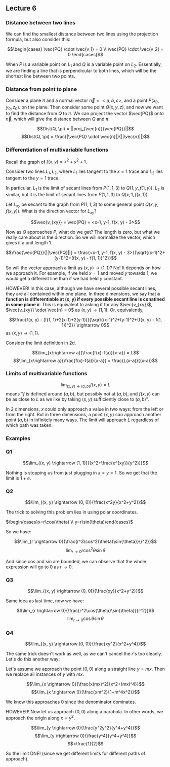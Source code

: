 ## Lecture 6

### Distance between two lines
We can find the smallest distance between two lines using the projection formula, but also consider this:

$$\begin{cases} \vec{PQ} \cdot \vec{v_1} = 0 \\ \vec{PQ} \cdot \vec{v_2} = 0 \end{cases}$$

When $P$ is a variable point on $L_1$ and $Q$ is a variable point on $L_2$. Essentially, we are finding a line that is perpendicular to both lines, which will be the shortest line between two points.

### Distance from point to plane

Consider a plane $\pi$ and a normal vector $\vec{n} = <a, b, c>$, and a point $P(x_0, y_0, z_0)$. on the plane. Then consider some point $Q(x, y, z)$, and now we want to find the distance from $Q$ to $\pi$. We can project the vector $\vec{PQ}$ onto $\vec{n}$, which will give the distance between $Q$ and $\pi$.

$$Dist(Q, \pi) = ||proj_{\vec{n}}{\vec{PQ}}||$$
$$Dist(Q, \pi) = \frac{|\vec{PQ} \cdot \vec{n}|}{||\vec{n}||}$$

### Differentiation of multivariable functions

Recall the graph of $f(x,y)=x^2+y^2+1$.

Consider two lines $L_1, L_2$, where $L_1$ lies tangent to the $x=1$ trace and $L_2$ lies tangent to the $y=1$ trace.

In particular, $L_1$ is the limit of secant lines from $P(1, 1, 3)$ to $Q(1, y, f(1, y))$. $L_2$ is similar, but it is the limit of secant lines from $P(1, 1, 3)$ to $Q(x, 1, f(x, 1))$. 

Let $L_{xy}$ be secant to the graph from $P(1, 1, 3)$ to some general point $Q(x, y, f(x, y))$. What is the direction vector for $L_{xy}$?

$$\vec{v_{xy}} = \vec{PQ} = <x-1, y-1, f(x, y) - 3>$$

Now as $Q$ approaches $P$, what do we get? The length is zero, but what we really care about is the direction. So we will normalize the vector, which gives it a unit length 1.

$$\frac{\vec{PQ}}{||\vec{PQ}||} = \frac{<x-1, y-1, f(x, y) - 3>}{\sqrt{(x-1)^2+(y-1)^2+(f(x, y) - f(1, 1))^2}}$$

So will the vector approach a limit as $(x, y) \rightarrow (1, 1)$? No! It depends on how we approach it. For example, if we held $x = 1$ and moved $y$ towards 1, we would get a different line than if we had held $y$ constant.

HOWEVER! In this case, although we have several possible secant lines, they are all contained within one plane. In three dimensions, we say that **a function is differentiable at (x, y) if every possible secant line is conatined in some plane $\pi$**. This is equivalent to asking if for any $\vec{v_{xy}}$, $\vec{v_{xy}} \cdot \vec{n} = 0$ as $(x,y) \rightarrow (1, 1)$. Or, equivalently,

$$\frac{f(x, y) - (f(1, 1)+2(x-1)+2(y-1))}{\sqrt{(x-1)^2+(y-1)^2+(f(x, y) - f(1, 1))^2}} \rightarrow 0$$
as $(x, y) \rightarrow (1, 1)$.

Consider the limit definition in 2d. 

$$\lim_{x\rightarrow a}{\frac{f(x)-f(a)}{x-a}} = L$$
$$\lim_{x\rightarrow a}{\frac{f(x)-f(a)}{x-a}} = \frac{L(x-a)}{(x-a)}$$

### Limits of multivariable functions

$$\lim_{(x, y) \rightarrow (a, b)}{f(x, y)} = L$$
means "$f$ is defined around $(a,b)$, but possibly not at $(a,b)$, and $f(x, y)$ can be as close to $L$ as we like by taking $(x, y)$ sufficiently close to $(a, b)$".

In 2 dimensions, $x$ could only approach a value in two ways: from the left or from the right. But in three dimensions, a point $(x, y)$ can approach another point $(a, b)$ in infinitely many ways. The limit will approach $L$ regardless of which path was taken.

### Examples

### Q1

$$\lim_{(x, y) \rightarrow (1, 1)}{(x^2+\frac{e^{xy}}{y^2})}$$

Nothing is stopping us from just plugging in $x = y = 1$. So we get that the limit is $1+e$.

### Q2

$$\lim_{(x, y) \rightarrow (0, 0)}{\frac{x^2y}{x^2+y^2}}$$

The trick to solving this problem lies in using polar coordinates.

$\begin{cases}x=r\cos(\theta) \\ y=r\sin(\theta)\end{cases}$

So we have:

$$\lim_{r \rightarrow 0}{\frac{r^3\cos^2{\theta}\sin{\theta}}{r^2}}$$
$$\lim_{r \rightarrow 0}{r\cos^2{\theta}\sin{\theta}}$$

And since cos and sin are bounded, we can observe that the whole expression will go to $0$ as $r \rightarrow 0$.

### Q3

$$\lim_{(x, y) \rightarrow (0, 0)}{\frac{xy}{x^2+y^2}}$$

Same idea as last time, now we have:

$$\lim_{r \rightarrow 0}{\frac{r^2\cos{\theta}\sin{\theta}}{r^2}}$$
$$\lim_{r \rightarrow 0}{\cos{\theta}\sin{\theta}}$$

### Q4

$$\lim_{(x, y) \rightarrow (0, 0)}{\frac{xy^2}{x^2+y^4}}$$

The same trick doesn't work as well, as we can't cancel the $r$'s too cleanly. Let's do this another way:

Let's assume we approach the point $(0, 0)$ along a straight line $y=mx$. Then we replace all instances of $y$ with $mx$.

$$\lim_{x \rightarrow 0}{\frac{x(mx)^2}{x^2+(mx)^4}}$$
$$\lim_{x \rightarrow 0}{\frac{xm^2}{1+m^4x^2}}$$

We know this approaches $0$ since the denominator dominates.

HOWEVER! Now let us approach $(0, 0)$ along a parabola. In other words, we approach the origin along $x=y^2$.

$$\lim_{y \rightarrow 0}{\frac{y^2y^2}{y^4+y^4}}$$
$$\lim_{y \rightarrow 0}{\frac{y^4}{y^4+y^4}}$$
$$=\frac{1}{2}$$

So the limit DNE! (since we get different limits for different paths of approach).